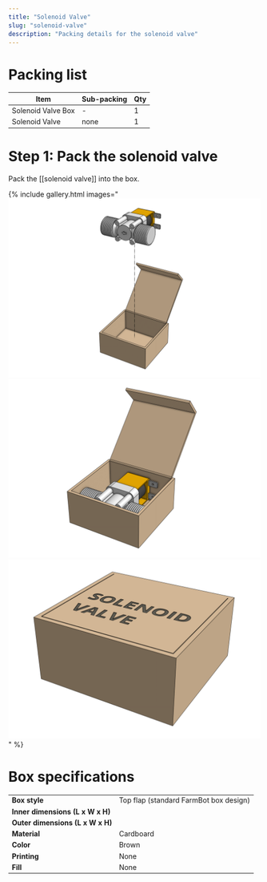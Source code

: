 ```yaml
---
title: "Solenoid Valve"
slug: "solenoid-valve"
description: "Packing details for the solenoid valve"
---
```


# Packing list

|Item|Sub-packing|Qty|
|----|-----------|---|
|Solenoid Valve Box|-|1
|Solenoid Valve|none|1

# Step 1: Pack the solenoid valve

Pack the [[solenoid valve]] into the box.

{% include gallery.html images="
![pack the solenoid valve](_images/solenoid_valve_packed_1.png)
![pack the solenoid valve](_images/solenoid_valve_packed_2.png)
![pack the solenoid valve](_images/solenoid_valve_packed_3.png)
" %}

# Box specifications

|                                |                              |
|--------------------------------|------------------------------|
|**Box style**                   |Top flap (standard FarmBot box design)
|**Inner dimensions (L x W x H)**|
|**Outer dimensions (L x W x H)**|
|**Material**                    |Cardboard
|**Color**                       |Brown
|**Printing**                    |None
|**Fill**                        |None

